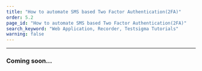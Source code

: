 ```yaml
---
title: "How to automate SMS based Two Factor Authentication(2FA)"
order: 5.2
page_id: "How to automate SMS based Two Factor Authentication(2FA)"
search_keyword: "Web Application, Recorder, Testsigma Tutorials"
warning: false
---
```


---

### Coming soon...